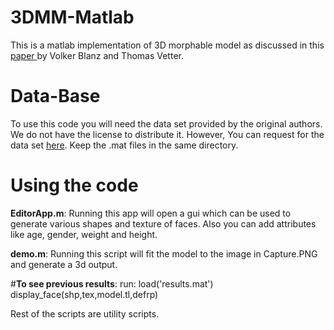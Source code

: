 # 3DMM-Matlab
This is a matlab implementation of 3D morphable model as discussed in this <a href = 'http://gravis.dmi.unibas.ch/publications/Sigg99/morphmod2.pdf'> paper </a>by Volker Blanz and Thomas Vetter.
# <b>Data-Base</b>
To use this code you will need the data set provided by the original authors. We do not have the license to distribute it. However, You can request for the data set <a href = 'http://faces.cs.unibas.ch/bfm/main.php?nav=1-0&id=basel_face_model'>here</a>. Keep the .mat files in the same directory.
# <b>Using the code</b>
<p>
<b>EditorApp.m</b>: Running this app will open a gui which can be used to generate various shapes and texture of faces. Also you can add attributes like age, gender, weight and height.
</p>
<p>
<b>demo.m</b>: Running this script will fit the model to the image in Capture.PNG and generate a 3d output.
</p>
<p>
#<b>To see previous results</b>: 
run:
load('results.mat')
display_face(shp,tex,model.tl,defrp)
</p>
Rest of the scripts are utility scripts.

